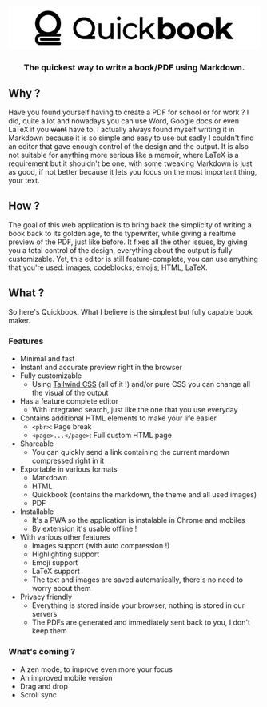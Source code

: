 <p align="center">
  <img src="https://github.com/quickbookio/brand/blob/master/png/quickbook-full.png" />
</p>
<h3 align="center">The quickest way to write a book/PDF using Markdown.</h3>

## Why ?

Have you found yourself having to create a PDF for school or for work ? I did, quite a lot and nowadays you can use Word, Google docs or even LaTeX if you ~~want~~ have to. I actually always found myself writing it in Markdown because it is so simple and easy to use but sadly I couldn't find an editor that gave enough control of the design and the output. It is also not suitable for anything more serious like a memoir, where LaTeX is a requirement but it shouldn't be one, with some tweaking Markdown is just as good, if not better because it lets you focus on the most important thing, your text.

## How ?

The goal of this web application is to bring back the simplicity of writing a book back to its golden age, to the typewriter, while giving a realtime preview of the PDF, just like before. It fixes all the other issues, by giving you a total control of the design, everything about the output is fully customizable. Yet, this editor is still feature-complete, you can use anything that you're used: images, codeblocks, emojis, HTML, LaTeX.

## What ?

So here's Quickbook. What I believe is the simplest but fully capable book maker.

### Features

- Minimal and fast
- Instant and accurate preview right in the browser
- Fully customizable
    - Using [Tailwind CSS](https://tailwindcss.com/) (all of it !) and/or pure CSS you can change all the visual of the output
- Has a feature complete editor
    - With integrated search, just like the one that you use everyday
- Contains additional HTML elements to make your life easier
    - `<pbr>`: Page break
    - `<page>...</page>`: Full custom HTML page
- Shareable
    - You can quickly send a link containing the current mardown compressed right in it
- Exportable in various formats
    - Markdown
    - HTML
    - Quickbook (contains the markdown, the theme and all used images)
    - PDF
- Installable
    - It's a PWA so the application is instalable in Chrome and mobiles
    - By extension it's usable offline !
- With various other features
    - Images support (with auto compression !)
    - Highlighting support
    - Emoji support
    - LaTeX support
    - The text and images are saved automatically, there's no need to worry about them
- Privacy friendly
    - Everything is stored inside your browser, nothing is stored in our servers
    - The PDFs are generated and immediately sent back to you, I don't keep them

### What's coming ?

- A zen mode, to improve even more your focus
- An improved mobile version
- Drag and drop
- Scroll sync
